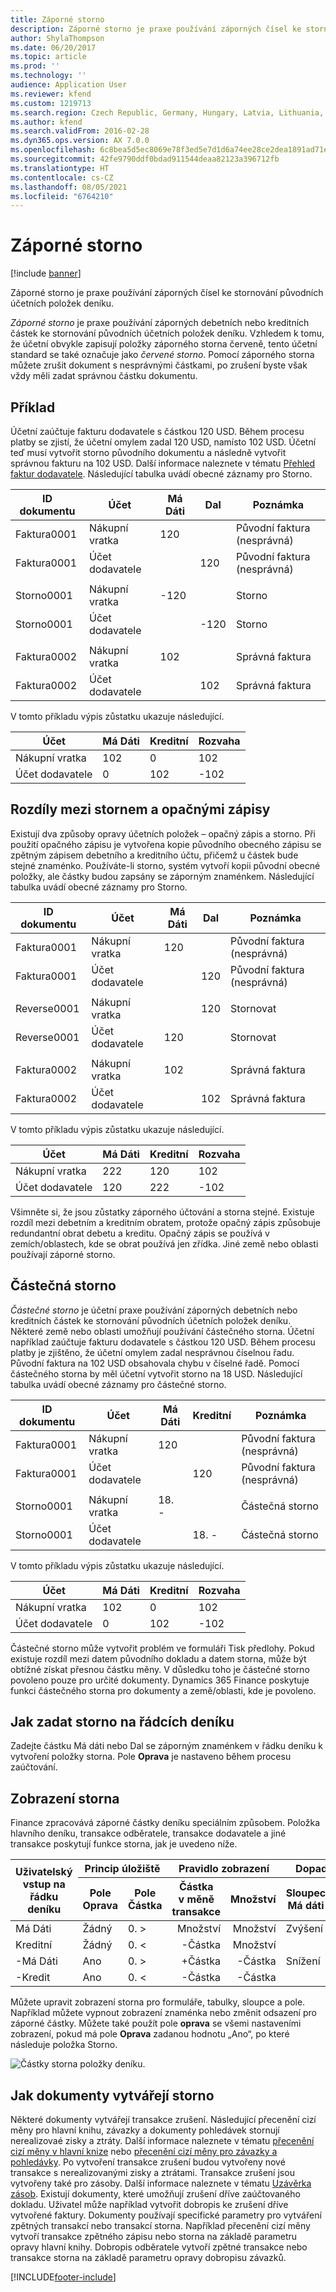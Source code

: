 ```yaml
---
title: Záporné storno
description: Záporné storno je praxe používání záporných čísel ke stornování původních účetních položek deníku.
author: ShylaThompson
ms.date: 06/20/2017
ms.topic: article
ms.prod: ''
ms.technology: ''
audience: Application User
ms.reviewer: kfend
ms.custom: 1219713
ms.search.region: Czech Republic, Germany, Hungary, Latvia, Lithuania, Poland, Russia
ms.author: kfend
ms.search.validFrom: 2016-02-28
ms.dyn365.ops.version: AX 7.0.0
ms.openlocfilehash: 6c8bea5d5ec8069e78f3ed5e7d1d6a74ee28ce2dea1891ad71e410d4c309a79c
ms.sourcegitcommit: 42fe9790ddf0bdad911544deaa82123a396712fb
ms.translationtype: HT
ms.contentlocale: cs-CZ
ms.lasthandoff: 08/05/2021
ms.locfileid: "6764210"
---
```

# <a name="storno-accounting"></a>Záporné storno

[!include [banner](../includes/banner.md)]

Záporné storno je praxe používání záporných čísel ke stornování původních účetních položek deníku.

*Záporné storno* je praxe používání záporných debetních nebo kreditních částek ke stornování původních účetních položek deníku. Vzhledem k tomu, že účetní obvykle zapisují položky záporného storna červeně, tento účetní standard se také označuje jako *červené storno*. Pomocí záporného storna můžete zrušit dokument s nesprávnými částkami, po zrušení byste však vždy měli zadat správnou částku dokumentu.

## <a name="example"></a>Příklad
Účetní zaúčtuje fakturu dodavatele s částkou 120 USD. Během procesu platby se zjistí, že účetní omylem zadal 120 USD, namísto 102 USD. Účetní teď musí vytvořit storno původního dokumentu a následně vytvořit správnou fakturu na 102 USD. Další informace naleznete v tématu [Přehled faktur dodavatele](../accounts-payable/vendor-invoices-overview.md). Následující tabulka uvádí obecné záznamy pro Storno.

| **ID dokumentu** | **Účet** | **Má Dáti** | **Dal** | **Poznámka**                  |
|-----------------|-------------|-----------|------------|------------------------------|
| Faktura0001     | Nákupní vratka   | 120       |            | Původní faktura (nesprávná) |
| Faktura0001     | Účet dodavatele  |           | 120        | Původní faktura (nesprávná) |
|                 |             |           |            |                              |
| Storno0001      | Nákupní vratka   | -120     |            | Storno                       |
| Storno0001      | Účet dodavatele  |           | -120      | Storno                       |
|                 |             |           |            |                              |
| Faktura0002     | Nákupní vratka   | 102       |            | Správná faktura              |
| Faktura0002     | Účet dodavatele  |           | 102        | Správná faktura              |

V tomto příkladu výpis zůstatku ukazuje následující.

| Účet    | Má Dáti | Kreditní | Rozvaha |
|------------|-------|--------|---------|
| Nákupní vratka  | 102   | 0      | 102     |
| Účet dodavatele | 0     | 102    | -102    |

## <a name="differences-between-storno-and-reverse-entries"></a>Rozdíly mezi stornem a opačnými zápisy
Existují dva způsoby opravy účetních položek – opačný zápis a storno. Při použití opačného zápisu je vytvořena kopie původního obecného zápisu se zpětným zápisem debetního a kreditního účtu, přičemž u částek bude stejné znaménko. Používáte-li storno, systém vytvoří kopii původní obecné položky, ale částky budou zapsány se záporným znaménkem. Následující tabulka uvádí obecné záznamy pro Storno.

| **ID dokumentu** | **Účet** | **Má Dáti** | **Dal** | **Poznámka**                  |
|-----------------|-------------|-----------|------------|------------------------------|
| Faktura0001     | Nákupní vratka   | 120       |            | Původní faktura (nesprávná) |
| Faktura0001     | Účet dodavatele  |           | 120        | Původní faktura (nesprávná) |
|                 |             |           |            |                              |
| Reverse0001     | Nákupní vratka   |           | 120        | Stornovat                      |
| Reverse0001     | Účet dodavatele  | 120       |            | Stornovat                      |
|                 |             |           |            |                              |
| Faktura0002     | Nákupní vratka   | 102       |            | Správná faktura              |
| Faktura0002     | Účet dodavatele  |           | 102        | Správná faktura              |

V tomto příkladu výpis zůstatku ukazuje následující.

| Účet    | Má Dáti | Kreditní | Rozvaha |
|------------|-------|--------|---------|
| Nákupní vratka  | 222   | 120    | 102     |
| Účet dodavatele | 120   | 222    | -102    |

Všimněte si, že jsou zůstatky záporného účtování a storna stejné. Existuje rozdíl mezi debetním a kreditním obratem, protože opačný zápis způsobuje redundantní obrat debetu a kreditu. Opačný zápis se používá v zemích/oblastech, kde se obrat používá jen zřídka. Jiné země nebo oblasti používají záporné storno.

## <a name="partial-storno"></a>Částečná storno
*Částečné storno* je účetní praxe používání záporných debetních nebo kreditních částek ke stornování původních účetních položek deníku. Některé země nebo oblasti umožňují používání částečného storna. Účetní například zaúčtuje fakturu dodavatele s částkou 120 USD. Během procesu platby je zjištěno, že účetní omylem zadal nesprávnou číselnou řadu. Původní faktura na 102 USD obsahovala chybu v číselné řadě. Pomocí částečného storna by měl účetní vytvořit storno na 18 USD. Následující tabulka uvádí obecné záznamy pro částečné storno.

| **ID dokumentu** | **Účet** | **Má Dáti** | **Kreditní** | **Poznámka**                  |
|-----------------|-------------|-----------|------------|------------------------------|
| Faktura0001     | Nákupní vratka   | 120       |            | Původní faktura (nesprávná) |
| Faktura0001     | Účet dodavatele  |           | 120        | Původní faktura (nesprávná) |
|                 |             |           |            |                              |
| Storno0001      | Nákupní vratka   | 18. \-      |            | Částečná storno               |
| Storno0001      | Účet dodavatele  |           | 18. \-       | Částečná storno               |

V tomto příkladu výpis zůstatku ukazuje následující.

| Účet    | Má Dáti | Kreditní | Rozvaha |
|------------|-------|--------|---------|
| Nákupní vratka  | 102   | 0      | 102     |
| Účet dodavatele | 0     | 102    | -102    |

Částečné storno může vytvořit problém ve formuláři Tisk předlohy. Pokud existuje rozdíl mezi datem původního dokladu a datem storna, může být obtížné získat přesnou částku měny. V důsledku toho je částečné storno povoleno pouze pro určité dokumenty. Dynamics 365 Finance poskytuje funkci částečného storna pro dokumenty a země/oblasti, kde je povoleno.

## <a name="how-to-enter-storno-on-journal-lines"></a>Jak zadat storno na řádcích deníku
Zadejte částku Má dáti nebo Dal se záporným znaménkem v řádku deníku k vytvoření položky storna. Pole **Oprava** je nastaveno během procesu zaúčtování. 

## <a name="how-storno-is-displayed"></a>Zobrazení storna
Finance zpracovává záporné částky deníku speciálním způsobem. Položka hlavního deníku, transakce odběratele, transakce dodavatele a jiné transakce poskytují funkce storna, jak je uvedeno níže.

<table>
<thead>
<tr class="row-1">
<th class="column-1" rowspan="2">Uživatelský vstup na řádku deníku</th>
<th class="column-2" colspan="2">Princip úložiště</th>
<th class="column-4" colspan="2">Pravidlo zobrazení</th>
<th class="column-6" colspan="3">Dopad na sestavu výpisu</th>
</tr>
<tr class="row-1">
<th class="column-2">Pole Oprava</th>
<th class="column-3">Pole Částka</th>
<th class="column-4">Částka v měně transakce</th>
<th class="column-5">Množství</th>
<th class="column-6">Sloupec Má dáti</th>
<th class="column-7">Sloupec Dal</th>
<th class="column-8">Sloupec Zůstatek</th>
</tr>
</thead>
<tbody>
<tr class="row-2">
<td class="column-1"> Má Dáti</td>
<td class="column-2">Žádný</td>
<td class="column-3">0. &gt;</td>
<td class="column-4" align="right">Množství</td>
<td class="column-5" align="right">Množství</td>
<td class="column-6">Zvýšení</td>
<td class="column-7"></td>
<td class="column-8">Zvýšení</td>
</tr>
<tr class="row-3">
<td class="column-1"> Kreditní</td>
<td class="column-2">Žádný</td>
<td class="column-3">0. &lt;</td>
<td class="column-4" align="right">-Částka</td>
<td class="column-5" align="right">Množství</td>
<td class="column-6"></td>
<td class="column-7">Zvýšení</td>
<td class="column-8">Snížení</td>
</tr>
<tr class="row-4">
<td class="column-1">-Má Dáti</td>
<td class="column-2">Ano</td>
<td class="column-3">0. &gt;</td>
<td class="column-4" align="right">+Částka</td>
<td class="column-5" align="right">-Částka</td>
<td class="column-6">Snížení</td>
<td class="column-7"></td>
<td class="column-8">Zvýšení</td>
</tr>
<tr class="row-5">
<td class="column-1">-Kredit</td>
<td class="column-2">Ano</td>
<td class="column-3">0. &lt;</td>
<td class="column-4" align="right">-Částka</td>
<td class="column-5" align="right">-Částka</td>
<td class="column-6"></td>
<td class="column-7">Snížení</td>
<td class="column-8">Snížení</td>
</tr>
</tbody>
</table>

Můžete upravit zobrazení storna pro formuláře, tabulky, sloupce a pole. Například můžete vypnout zobrazení znaménka nebo změnit odsazení pro záporné částky. Můžete také použít pole **oprava** se všemi nastaveními zobrazení, pokud má pole **Oprava** zadanou hodnotu „Ano“, po které následuje položka Storno.

![Částky storna položky deníku.](./media/journal-storno.png)

## <a name="how-documents-create-storno"></a>Jak dokumenty vytvářejí storno
Některé dokumenty vytvářejí transakce zrušení. Následující přecenění cizí měny pro hlavní knihu, závazky a dokumenty pohledávek stornují nerealizovaé zisky a ztráty. Další informace naleznete v tématu [přecenění cizí měny v hlavní knize](../general-ledger/foreign-currency-revaluation-general-ledger.md) nebo [přecenění cizí měny pro závazky a pohledávky](../cash-bank-management/foreign-currency-revaluation-accounts-payable-accounts-receivable.md). Po vytvoření transakce zrušení budou vytvořeny nové transakce s nerealizovanými zisky a ztrátami. Transakce zrušení jsou vytvořeny také pro zásoby. Další informace naleznete v tématu [Uzávěrka zásob](../../supply-chain/cost-management/inventory-close.md). Existují dokumenty, které umožňují zrušení dříve zaúčtovaného dokladu. Uživatel může například vytvořit dobropis ke zrušení dříve vytvořené faktury. Dokumenty používají specifické parametry pro vytváření zpětných transakcí nebo transakcí storna. Například přecenění cizí měny vytvoří transakce zpětného zápisu nebo storna na základě parametru opravy hlavní knihy. Dobropis odběratele vytvoří zpětné transakce nebo transakce storna na základě parametru opravy dobropisu závazků.



[!INCLUDE[footer-include](../../includes/footer-banner.md)]
